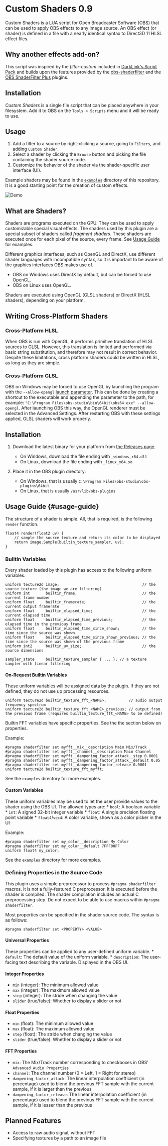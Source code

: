 
# Custom Shaders 0.9

Custom Shaders is a LUA script for Open Broadcaster Software (OBS) that can be used to apply OBS effects to any image source. An OBS effect (or shader) is defined in a file with a nearly identical syntax to Direct3D 11 HLSL effect files.

## Why another effects add-on?

This script was inspired by the *filter-custom* included in [DarkLink's Script Pack](https://obsproject.com/forum/resources/darklinks-script-pack.655/) and builds upon the features provided by the [obs-shaderfilter](https://obsproject.com/forum/resources/obs-shaderfilter.775/) and the [OBS ShaderFilter Plus](https://obsproject.com/forum/resources/obs-shaderfilter-plus.929/) plugins.

## Installation

*Custom Shaders* is a single file script that can be placed anywhere in
your filesystem. Add it to OBS on the `Tools > Scripts` menu and it will
be ready to use.

## Usage

1.  Add a filter to a source by right-clicking a source, going to
    `Filters`, and adding `Custom Shader`.
2.  Select a shader by clicking the `Browse` button and picking the file
    containing the shader source code.
3.  Customize the behavior of the shader via the shader-specific user
    interface (UI).

Example shaders may be found in the [`examples`](examples) directory of
this repository. It is a good starting point for the creation of custom
effects.

![Demo](default.webp)

## What are Shaders?

Shaders are programs executed on the GPU. They can be used to apply
customizable special visual effects. The shaders used by this plugin are
a special subset of shaders called *fragment shaders*. These shaders are
executed once for each pixel of the source, every frame. See [Usage
Guide](#usage-guide) for examples.

Different graphics interfaces, such as OpenGL and DirectX, use different
shader languages with incompatible syntax, so it is important to be
aware of the graphics interfaces OBS makes use of.

-   OBS on Windows uses DirectX by default, but can be forced to use
    OpenGL.
-   OBS on Linux uses OpenGL.

Shaders are executed using OpenGL (GLSL shaders) or DirectX (HLSL
shaders), depending on your platform.

## Writing Cross-Platform Shaders

### Cross-Platform HLSL

When OBS is run with OpenGL, it performs primitive translation of HLSL
sources to GLSL. However, this translation is limited and performed via
basic string substitution, and therefore may not result in correct
behavior. Despite these limitations, cross platform shaders could be
written in HLSL, as long as they are simple.

### Cross-Platform GLSL

OBS on Windows may be forced to use OpenGL by launching the program with
the `--allow-opengl` [launch
parameter](https://obsproject.com/wiki/Launch-Parameters). This can be
done by creating a shortcut to the executable and appending the
parameter to the path, for example:
`"C:\Program Files\obs-studio\bin\64bit\obs64.exe" --allow-opengl`.
After launching OBS this way, the OpenGL renderer must be selected in
the Advanced Settings. After restarting OBS with these settings applied,
GLSL shaders will work properly.

## Installation

1.  Download the latest binary for your platform from [the Releases
    page](https://github.com/Limeth/obs-shaderfilter-plus/releases).

    -   On Windows, download the file ending with `_windows_x64.dll`
    -   On Linux, download the file ending with `_linux_x64.so`

2.  Place it in the OBS plugin directory:

    -   On Windows, that is usually
        `C:\Program Files\obs-studio\obs-plugins\64bit`
    -   On Linux, that is usually `/usr/lib/obs-plugins`

## Usage Guide {#usage-guide}

The structure of a shader is simple. All, that is required, is the
following `render` function.

``` {.hlsl}
float4 render(float2 uv) {
    // sample the source texture and return its color to be displayed
    return image.Sample(builtin_texture_sampler, uv);
}
```

### Builtin Variables

Every shader loaded by this plugin has access to the following uniform
variables.

``` {.hlsl}
uniform texture2d image;                                     // the source texture (the image we are filtering)
uniform int       builtin_frame;                             // the current frame number
uniform float     builtin_framerate;                         // the current output framerate
uniform float     builtin_elapsed_time;                      // the current elapsed time
uniform float     builtin_elapsed_time_previous;             // the elapsed time in the previous frame
uniform float     builtin_elapsed_time_since_shown;          // the time since the source was shown
uniform float     builtin_elapsed_time_since_shown_previous; // the time since the source was shown of the previous frame
uniform int2      builtin_uv_size;                           // the source dimensions

sampler_state     builtin_texture_sampler { ... }; // a texture sampler with linear filtering
```

#### On-Request Builtin Variables

These uniform variables will be assigned data by the plugin. If they are
not defined, they do not use up processing resources.

``` {.hlsl}
uniform texture2d builtin_texture_fft_<NAME>;          // audio output frequency spectrum
uniform texture2d builtin_texture_fft_<NAME>_previous; // output from the previous frame (requires builtin_texture_fft_<NAME> to be defined)
```

Builtin FFT variables have specific properties. See the the section
below on properties.

Example:

``` {.hlsl}
#pragma shaderfilter set myfft__mix__description Main Mix/Track
#pragma shaderfilter set myfft__channel__description Main Channel
#pragma shaderfilter set myfft__dampening_factor_attack__step 0.0001
#pragma shaderfilter set myfft__dampening_factor_attack__default 0.05
#pragma shaderfilter set myfft__dampening_factor_release 0.0001
uniform texture2d builtin_texture_fft_myfft;
```

See the `examples` directory for more examples.

#### Custom Variables

These uniform variables may be used to let the user provide values to
the shader using the OBS UI. The allowed types are: \* `bool`: A boolean
variable \* `int`: A signed 32-bit integer variable \* `float`: A single
precision floating point variable \* `float4`/`vec4`: A color variable,
shown as a color picker in the UI

Example:

``` {.hlsl}
#pragma shaderfilter set my_color__description My Color
#pragma shaderfilter set my_color__default 7FFF00FF
uniform float4 my_color;
```

See the `examples` directory for more examples.

### Defining Properties in the Source Code

This plugin uses a simple preprocessor to process `#pragma shaderfilter`
macros. It is not a fully-featured C preprocessor. It is executed before
the shader is compiled. The shader compilation includes an actual C
preprocessing step. Do not expect to be able to use macros within
`#pragma shaderfilter`.

Most properties can be specified in the shader source code. The syntax
is as follows:

    #pragma shaderfilter set <PROPERTY> <VALUE>

#### Universal Properties

These properties can be applied to any user-defined uniform variable. \*
`default`: The default value of the uniform variable. \* `description`:
The user-facing text describing the variable. Displayed in the OBS UI.

#### Integer Properties

-   `min` (integer): The minimum allowed value
-   `max` (integer): The maximum allowed value
-   `step` (integer): The stride when changing the value
-   `slider` (true/false): Whether to display a slider or not

#### Float Properties

-   `min` (float): The minimum allowed value
-   `max` (float): The maximum allowed value
-   `step` (float): The stride when changing the value
-   `slider` (true/false): Whether to display a slider or not

#### FFT Properties

-   `mix`: The Mix/Track number corresponding to checkboxes in OBS'
    `Advanced Audio Properties`
-   `channel`: The channel number (0 = Left, 1 = Right for stereo)
-   `dampening_factor_attack`: The linear interpolation coefficient (in
    percentage) used to blend the previous FFT sample with the current
    sample, if it is larger than the previous
-   `dampening_factor_release`: The linear interpolation coefficient (in
    percentage) used to blend the previous FFT sample with the current
    sample, if it is lesser than the previous

## Planned Features

-   Access to raw audio signal, without FFT
-   Specifying textures by a path to an image file
